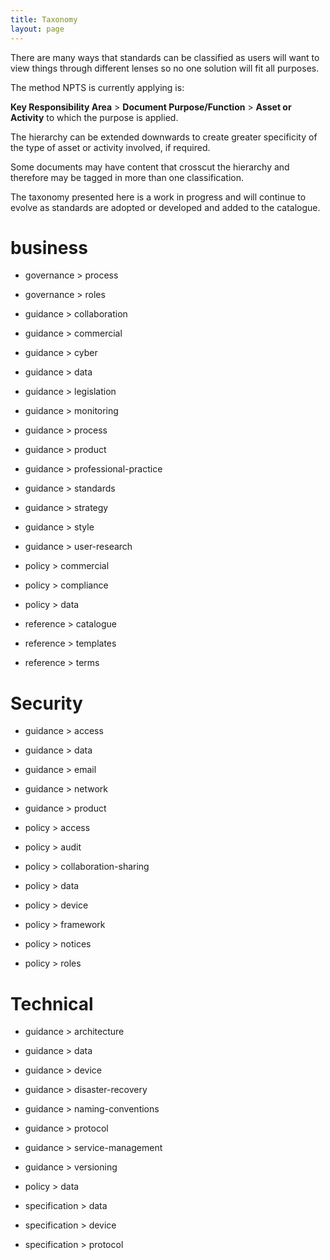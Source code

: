 ```yaml
---
title: Taxonomy
layout: page
---
```

There are many ways that standards can be classified as users will want to view things through different lenses so no one solution will fit all purposes. 

The method NPTS is currently applying is:

**Key Responsibility Area** > **Document Purpose/Function** > **Asset or Activity** to which the purpose is applied.

The hierarchy can be extended downwards to create greater specificity of the type of asset or activity involved, if required.

Some documents may have content that crosscut the hierarchy and therefore may be tagged in more than one classification.

The taxonomy presented here is a work in progress and will continue to evolve as standards are adopted or developed and added to the catalogue.

# business
+ governance > process
+ governance > roles

+ guidance > collaboration
+ guidance > commercial
+ guidance > cyber
+ guidance > data
+ guidance > legislation
+ guidance > monitoring
+ guidance > process
+ guidance > product
+ guidance > professional-practice
+ guidance > standards
+ guidance > strategy
+ guidance > style
+ guidance > user-research

+ policy > commercial
+ policy > compliance
+ policy > data

+ reference > catalogue
+ reference > templates
+ reference > terms

# Security
+ guidance > access
+ guidance > data
+ guidance > email
+ guidance > network
+ guidance > product

+ policy > access
+ policy > audit
+ policy > collaboration-sharing
+ policy > data
+ policy > device
+ policy > framework
+ policy > notices
+ policy > roles

# Technical
+ guidance > architecture
+ guidance > data
+ guidance > device
+ guidance > disaster-recovery
+ guidance > naming-conventions
+ guidance > protocol
+ guidance > service-management
+ guidance > versioning

+ policy > data

+ specification > data
+ specification > device
+ specification > protocol





 



